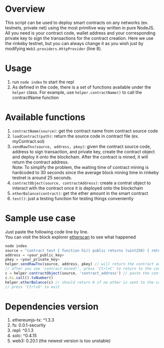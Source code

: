 # Overview
This script can be used to deploy smart contracts on any networks (ex. testnets, private net) using the most primitive way written in pure NodeJS. All you need is your contract code, wallet address and your corresponding private key to sign the transactions for the contract creation. Here we use the rinkeby testnet, but you can always change it as you wish just by modifying `Web3.providers.HttpProvider` (line 8).

# Usage 
1. run `node index` to start the repl 
2. As defined in the code, there is a set of functions available under the `helper` class. For example, use `helper.contractName()` to call the contractName function

# Available functions
1. `contractName(source)`: get the contract name from contract source code
2. `loadContract(path)`: return the source code in contract file (ex. myContract.sol)
3. `sendRawTnx(source, address, pkey)`: given the contract source code, address to sign transaction, and private key, create the contract object and deploy it onto the blockchain. After the contract is mined, it will return the contract address. <br>
Note: To simplify the problem, the waiting time of contract mining is hardcoded to 30 seconds since the average block mining time in rinkeby testnet is around 25 seconds.
4. `contractObject(source, contractAddress)`: create a contrat object to interact with the contract once it is deployed onto the blockchain  
5. `etherBalance(contract)`: get the ether amount in the smart contract
6. `test()`: just a testing function for testing things conveniently

# Sample use case
Just paste the following code line by line. <br>
You can visit the block explorer [etherscan](https://rinkeby.etherscan.io/address/0xd98e75cc85ae6f7e8bb1b382ebdab27d7e44bc30) to see what happened
```javascript
node index
source = "contract test { function hi() public returns (uint256) { return 123; }}"
address = <your_public_key>
pkey = <your_private_key>
helper.sendRawTnx(source, address, pkey) // will return the contract address after mined 
// after you see 'contract mined!', press 'Ctrl+C' to return to the console 
c = helper.contractObject(source, 'contract_address') // paste the contract address you just get
c.hi.call().toNumber() 
helper.etherBalance(c) // should return 0 if no ether is sent to the contract address
// press 'Ctrl+D' to exit
```

# Dependencies version
1. ethereumjs-tx: ^1.3.3
2. fs: 0.0.1-security
3. repl: ^0.1.3
4. solc: ^0.4.15
5. web3: 0.20.1 (the newest version is too unstable)
